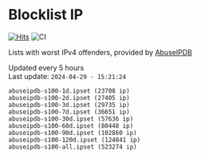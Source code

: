 # Blocklist IP

[![Hits](https://hits.seeyoufarm.com/api/count/incr/badge.svg?url=https%3A%2F%2Fgithub.com%2Fborestad%2Fblocklist-ip%2F&count_bg=%2379C83D&title_bg=%23555555&icon=&icon_color=%23E7E7E7&title=hits&edge_flat=false)](https://hits.seeyoufarm.com)  ![CI](https://img.shields.io/github/workflow/status/borestad/blocklist-ip/CI?style=flat-square)

Lists with worst IPv4 offenders, provided by [AbuseIPDB](https://www.abuseipdb.com/)

<!-- FOOTER-PLACEHOLDER -->
Updated every 5 hours<br>
Last update: `2024-04-29 - 15:21:24`
```
abuseipdb-s100-1d.ipset (23708 ip)
abuseipdb-s100-2d.ipset (27405 ip)
abuseipdb-s100-3d.ipset (29735 ip)
abuseipdb-s100-7d.ipset (36651 ip)
abuseipdb-s100-30d.ipset (57636 ip)
abuseipdb-s100-60d.ipset (80448 ip)
abuseipdb-s100-90d.ipset (102860 ip)
abuseipdb-s100-120d.ipset (124841 ip)
abuseipdb-s100-all.ipset (523274 ip)
```
